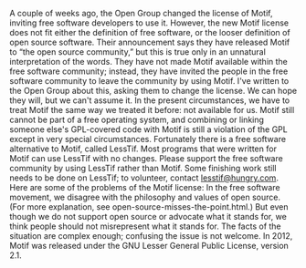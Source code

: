 A couple of weeks ago, the Open Group changed the license of Motif, inviting free software developers to use it. However, the new Motif license does not fit either the definition of free software, or the looser definition of open source software. Their announcement says they have released Motif to “the open source community,” but this is true only in an unnatural interpretation of the words. They have not made Motif available within the free software community; instead, they have invited the people in the free software community to leave the community by using Motif. I've written to the Open Group about this, asking them to change the license. We can hope they will, but we can't assume it. In the present circumstances, we have to treat Motif the same way we treated it before: not available for us. Motif still cannot be part of a free operating system, and combining or linking someone else's GPL-covered code with Motif is still a violation of the GPL except in very special circumstances. Fortunately there is a free software alternative to Motif, called LessTif. Most programs that were written for Motif can use LessTif with no changes. Please support the free software community by using LessTif rather than Motif. Some finishing work still needs to be done on LessTif; to volunteer, contact <lesstif@hungry.com>. Here are some of the problems of the Motif license: In the free software movement, we disagree with the philosophy and values of open source. (For more explanation, see open-source-misses-the-point.html.) But even though we do not support open source or advocate what it stands for, we think people should not misrepresent what it stands for. The facts of the situation are complex enough; confusing the issue is not welcome. In 2012, Motif was released under the GNU Lesser General Public License, version 2.1.